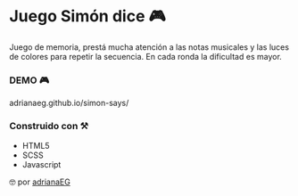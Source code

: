 # Juego Simón dice :video_game:
Juego de memoria, prestá mucha atención a las notas musicales y las luces de colores para repetir la secuencia. 
En cada ronda la dificultad es mayor. 

### DEMO :video_game:
adrianaeg.github.io/simon-says/

### Construido con :hammer_and_pick:
* HTML5
* SCSS
* Javascript

:nerd_face: por [adrianaEG](https://github.com/AdrianaEG)
